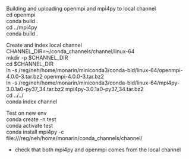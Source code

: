 Building and uploading openmpi and mpi4py to local channel  
cd openmpi  
conda build .    
cd ../mpi4py  
conda build .  
  
Create and index local channel  
CHANNEL_DIR=~/conda_channels/channel/linux-64  
mkdir -p $CHANNEL_DIR  
cd $CHANNEL_DIR  
ln -s /reg/neh/home/monarin/miniconda3/conda-bld/linux-64/openmpi-4.0.0-3.tar.bz2 openmpi-4.0.0-3.tar.bz2  
ln -s /reg/neh/home/monarin/miniconda3/conda-bld/linux-64/mpi4py-3.0.1a0-py37_34.tar.bz2 mpi4py-3.0.1a0-py37_34.tar.bz2  
cd ../../  
conda index channel  

Test on new env  
conda create -n test  
conda activate test  
conda install mpi4py -c file:///reg/neh/home/monarin/conda_channels/channel/  
* check that both mpi4py and openmpi comes from the local channel   


 
